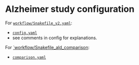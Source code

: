 # Alzheimer study configuration

For [`workflow/Snakefile_v2.yaml`](https://github.com/RasmussenLab/pimms/blob/HEAD/project/workflow/Snakefile_v2.smk):

- [`config.yaml`](config.yaml)
- see comments in config for explanations.

For [`workflow/Snakefile_ald_comparison](https://github.com/RasmussenLab/pimms/blob/HEAD/project/workflow/Snakefile_ald_comparison.smk):

- [`comparison.yaml`](comparison.yaml)
